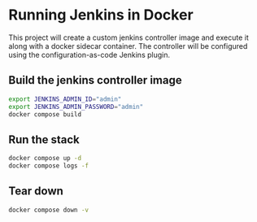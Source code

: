 # Running Jenkins in Docker

This project will create a custom jenkins controller image and execute it along with a docker sidecar container. The controller will be configured using the configuration-as-code Jenkins plugin.

## Build the jenkins controller image

``` sh
export JENKINS_ADMIN_ID="admin"
export JENKINS_ADMIN_PASSWORD="admin"
docker compose build
```
## Run the stack

``` sh
docker compose up -d
docker compose logs -f
```
## Tear down

``` sh
docker compose down -v
```
